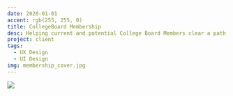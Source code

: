 ```yaml
---
date: 2020-01-01
accent: rgb(255, 255, 0)
title: CollegeBoard Membership
desc: Helping current and potential College Board Members clear a path for students.
project: client
tags:
  - UX Design
  - UI Design
img: membership_cover.jpg
---
```


![](membership_cover.jpg)